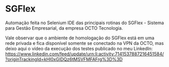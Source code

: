 # SGFlex
Automação feita no Selenium IDE das principais rotinas do SGFlex - Sistema para Gestão Empresarial, da empresa OCTO Tecnologia.

Vale observar que o ambiente de homologação do SGFlex está em uma rede privada e fica disponível somente se conectado na VPN da OCTO, mas deixo aqui o vídeo da execução dos testes publicado no meu LinkedIn:
https://www.linkedin.com/feed/update/urn:li:activity:7141537887216451584/?originTrackingId=kHl0xGIDQz6tMSVFMFAFrg%3D%3D
